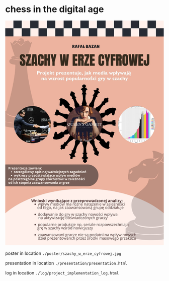 # chess in the digital age

![](./poster/szachy_w_erze_cyfrowej.jpg)

poster in location
`./poster/szachy_w_erze_cyfrowej.jpg`

presentation in location
`./presentation/presentation.html`

log in location
`./log/project_implementation_log.html`